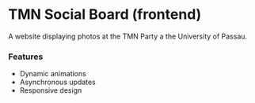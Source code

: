 # TMN Social Board (frontend)

A website displaying photos at the TMN Party a the University of Passau.

### Features
+ Dynamic animations
+ Asynchronous updates
+ Responsive design
